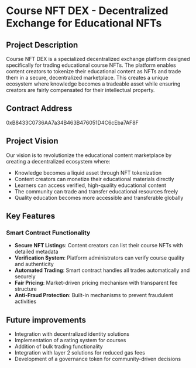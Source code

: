 # Course NFT DEX - Decentralized Exchange for Educational NFTs

## Project Description
Course NFT DEX is a specialized decentralized exchange platform designed specifically for trading educational course NFTs. The platform enables content creators to tokenize their educational content as NFTs and trade them in a secure, decentralized marketplace. This creates a unique ecosystem where knowledge becomes a tradeable asset while ensuring creators are fairly compensated for their intellectual property.

## Contract Address
0xB8433C0736AA7a34B463B476051D4C6cEba7AF8F

## Project Vision
Our vision is to revolutionize the educational content marketplace by creating a decentralized ecosystem where:
- Knowledge becomes a liquid asset through NFT tokenization
- Content creators can monetize their educational materials directly
- Learners can access verified, high-quality educational content
- The community can trade and transfer educational resources freely
- Quality education becomes more accessible and transferable globally

## Key Features

### Smart Contract Functionality
- **Secure NFT Listings**: Content creators can list their course NFTs with detailed metadata
- **Verification System**: Platform administrators can verify course quality and authenticity
- **Automated Trading**: Smart contract handles all trades automatically and securely
- **Fair Pricing**: Market-driven pricing mechanism with transparent fee structure
- **Anti-Fraud Protection**: Built-in mechanisms to prevent fraudulent activities



## Future improvements
- Integration with decentralized identity solutions
- Implementation of a rating system for courses
- Addition of bulk trading functionality
- Integration with layer 2 solutions for reduced gas fees
- Development of a governance token for community-driven decisions
